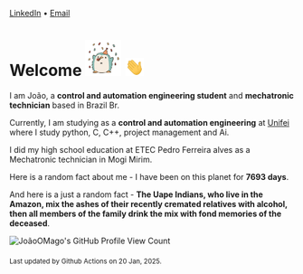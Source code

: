 [LinkedIn](https://www.linkedin.com/in/joão-pedro-gozzoli-b95641301/) &bull;
[Email](joaopedrogozzoli@gmail.com)

# Welcome <img src="happy.gif" height="64px" /> <img src="wave.gif" height="32px" />

I am João, a  **control and automation engineering student** and **mechatronic technician** based in Brazil Br.

Currently, I am studying as a **control and automation engineering** at [Unifei](https://unifei.edu.br) where I study python, C, C++, project management and Ai.

I did my high school education at ETEC Pedro Ferreira alves as a Mechatronic technician in Mogi Mirim.

Here is a random fact about me - I have been on this planet for **7693 days**.

And here is a just a random fact -  **The Uape Indians, who live in the Amazon, mix the ashes of their recently cremated relatives with alcohol, then all members of the family drink the mix with fond memories of the deceased**.

![JoãoOMago's GitHub Profile View Count](https://komarev.com/ghpvc/?username=JoaoOMago)

<sub>Last updated by Github Actions on 20 Jan, 2025.</sub>
